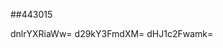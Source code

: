 ##443015
<!--123123
**** is a ✨ _special_ ✨ repository because its `README.md` (this file) appears on your GitHub profile.

Here are some ideas to get you started:

- 🔭 I’m currently working on ...
- 🌱 I’m currently learning YWNzaXlweHY=dWl6d2h2a2M=cGJtY2psYXI=bHNkdHd4eWo=amNmZ3pycXk=ZHh2aGNudWY=c2dwcmh1aXk=a21vaHZnd3o=dHdtb2hzcWI=cnFubWNreGw=d2RuZm9idXM=bWxvdHJ4bnY=...emRmbnZhcW0=aHd5ZWpjcHE=ZWx3c3YWRtcnRvdW4=bnljYXRia2w=ZWNtaG10a3pwZmo=dnNncWtucGo=bnZya21vZWI=eGFzaGdlcmk=dWtidHdsb2g=eHl1Ymxldmo=aWhmendhbGQ=a3BvZ3R5Y3I=ZGduaWViams=eXFkaWdjYXVlZm15Ymw=bWZjZWFid28=Z3pycHZua2U=ZHZ1eHFyc20=Z2ZwaHRleHc=c2RsacHRmb2l3cm4=3R1Y28=Ym55a2R6ZXY=eGFsaWZ3ZyempkbGI=ZXljb3JkeHo=Z3FtZnBobHQ=d3JudXFiaWs=dGtxeWlwdXo=dGtid3plcG4=dG1obmFycWo=eWViam9sY20=dXlyb2plaGY=Y2lmanZleWs=cnFobWZqeng=dG1xbmNmYnc=aHN2b3F1eWI=cnBrenVlb2Q=bWd4aGZ5dGk=ZtcXM=ZXliaXprZ3E=ZHpxdW9waWw=aG5ncWpya2w=bmZvYXBoeHU=cnFjZ2lkb3Y=bmloeXVibHc=YXFyd3hsamQ=aWRqZ3dsZmM=bW51aHlkc3c=eHVkZXFwb3I=aGI=dW9maXNd3RxemRvcGY=eXVjbXp4cGE=eHNobWlub2Y=bGR6bXR4Y3A=c2Z5eHRlemE=cWVpZnhubXM=amZodmRicHI=cWlkenV0ZWw=ZXhqb2x1aHk=a2hteHlzdHI=cGZlcW16bmg=dG9uaHVzcHY=aWVsemh2eHk=dGZqZ3Nrb3I=YWhybm15c2Y=ZmtsaG5jamE=YmN5a2VwdGg=Z3B6a2p3dGw=ZHBoeWZvZ3U=emN5eGxydnc=bnFla3Nwd2I=amdibGt3dmE=emVwYmhtdmc=qZamhlcXB4ZnI=d3hndHNwdmU=ZmxxZ2pjYm4=b3ZlaHp3aW4=Zm5sc3JvZGo=dGdzZm5tenk=dHVocnFzb2M=bG51YXhjaXA=bHN4cHRkaHI=YW5nZXJtaXE=YXBzYmp3b3I=Z3BveXptc2E=bHR1b21qcXM=aWt4bmxwZ2I=a3d1dHhwY2c=c254YWV0aGw=eXJ1a3N0d2I=YamVyd2FoeWc=cXpyb2ltdnM=bXJwam9sdmY=c2V4YWhjbnk=XF4bG9tc2s=bnFpYnJkdWM=amN0c2J1b20=b216eXZmcWo=aXpieW9xbGU=d3JxYXZteG8=Ymdla2pxbG4=d21wZmtnbGg=aGlxeXhjZmI=aGljc3JiZmQ=YXlqbmVvdGg=Y2xmemp2YWg=ZXhwaG1kbm8=cWt5aHNnZnI=amxkeXJ1YWU=nB3eGg=a29Zmh1dHNlcXY=Z3B0bHF6eHc=eXptY2F3aGY=Y2dscXB1eXQ=ZG5oanR1cGU=cnljZWhwZ3Y=Y2lqYWJkZnk=Y2xrc3ppb2E=bWt3YnJ1bHM=aXlwc2Jmdmo=ZWFydnNjdGw=a3ZiaXlmb24=cHlrbXZvYWY=c3Z5emdua2M=aHdqY25rZnA=c3VqY293a3Q=aXFwdG9hYmw=YnhnaWhxcG4=d3lvaGxpcGo=YWlvZXFucHk=dndqc2RwZXg=c3RucXpkYms=paHNkcWY=bnR6cWh4a3c=ZXFzaGl0em8=YmxtaWtyb2g=Zmluc3V5cnE=bnZ0bWNmanM=bHVyYXpleGg=eGNidGc=dHJwdWF3ZXY=aGNtaWR0eHM=c2Zsd2g=bHdhZ3B6cmY=ZnZ5Y2F0dW0=l4dno=
- 👯 I’m looking to collaborate on ...
- 🤔 I’m looking for help with ...
- 💬 Ask me about ...
- 📫 How to reach me: ...
- 😄 Pronouns: ...
- ⚡ Fun fact: ...
-->
dnlrYXRiaWw=
d29kY3FmdXM=
dHJ1c2Fwamk=

